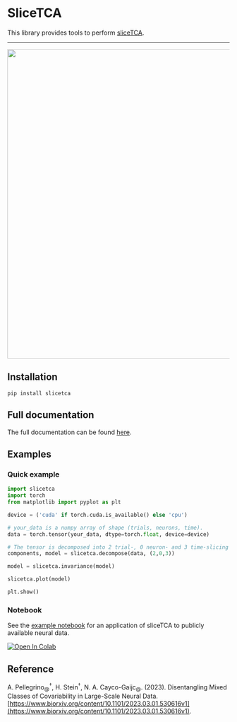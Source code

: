 # SliceTCA

This library provides tools to perform [sliceTCA](https://www.biorxiv.org/content/10.1101/2023.03.01.530616v1).

___

<p align="center">
  <img width="700" src="https://raw.githubusercontent.com/arthur-pe/slicetca/fb51e536afad9bfab60b5fc1def764ad6af1983c/img/decomposition.svg">
</p>

## Installation 

```commandline
pip install slicetca
```

## Full documentation

The full documentation can be found [here](https://github.com/arthur-pe/slicetca/blob/master/documentation.md).

## Examples

### Quick example 

```python
import slicetca
import torch
from matplotlib import pyplot as plt

device = ('cuda' if torch.cuda.is_available() else 'cpu')

# your_data is a numpy array of shape (trials, neurons, time).
data = torch.tensor(your_data, dtype=torch.float, device=device)

# The tensor is decomposed into 2 trial-, 0 neuron- and 3 time-slicing components.
components, model = slicetca.decompose(data, (2,0,3))

model = slicetca.invariance(model)

slicetca.plot(model)

plt.show()
```

### Notebook

See the [example notebook](https://github.com/arthur-pe/slicetca/blob/master/sliceTCA_notebook_1.ipynb) for an application of sliceTCA to publicly available neural data.

<a target="_blank" href="https://colab.research.google.com/github/arthur-pe/slicetca/blob/master/sliceTCA_notebook_1.ipynb">
  <img src="https://colab.research.google.com/assets/colab-badge.svg" alt="Open In Colab"/>
</a>

## Reference

A. Pellegrino<sub>@</sub><sup>†</sup>, H. Stein<sup>†</sup>, N. A. Cayco-Gaijc<sub>@</sub>. (2023). Disentangling Mixed Classes of Covariability in Large-Scale Neural Data. [https://www.biorxiv.org/content/10.1101/2023.03.01.530616v1](https://www.biorxiv.org/content/10.1101/2023.03.01.530616v1).